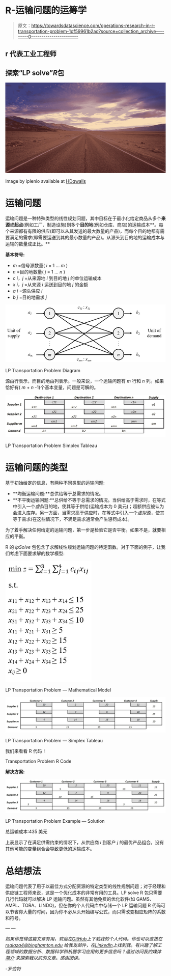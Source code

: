# R-运输问题的运筹学

> 原文：<https://towardsdatascience.com/operations-research-in-r-transportation-problem-1df59961b2ad?source=collection_archive---------0----------------------->

## r 代表工业工程师

## 探索“LP solve”*R*包

![](img/d9186303fed90961279a21c25808437a.png)

Image by iplenio available at [HDqwalls](http://hdqwalls.com/wallpapers/road-freeway-4k-72.jpg)

# 运输问题

运输问题是一种特殊类型的线性规划问题，其中目标在于最小化给定商品从多个**来源**或**起点**(例如工厂、制造设施)到多个**目的地**(例如仓库、商店)的运输成本**。每个来源都有有限的供应(即可以从其发送的最大数量的产品)，而每个目的地都有需要满足的需求(即需要运送到其的最小数量的产品)。从源头到目的地的运输成本与运输的数量成正比。**

**基本符号:**

*   *m* =信号源数量( *i* = 1 … *m* )
*   *n* =目的地数量( *j* = 1 … *n* )
*   *c i，j* =从来源地 *i* 到目的地 *j* 的单位运输成本
*   *x i，j* =从来源 *i* 运送到目的地 *j* 的金额
*   *a i* =源头供应 *i*
*   *b j* =目的地需求 *j*

![](img/48a5d6eaead96f803c185d47288c58a5.png)

LP Transportation Problem Diagram

源由行表示，而目的地由列表示。一般来说，一个运输问题有 *m* 行和 *n* 列。如果恰好有( *m* + *n* -1)个基本变量，问题是可解的。

![](img/4a7a64e7d59bb9d415958f3b76104df2.png)

LP Transportation Problem Simplex Tableau

# 运输问题的类型

基于初始给定的信息，有两种不同类型的运输问题:

*   **均衡运输问题:**总供给等于总需求的情况。
*   **不平衡运输问题:**总供给不等于总需求的情况。当供给高于需求时，在等式中引入一个*虚拟*目的地，使其等于供给(运输成本为 0 美元)；超额供应被认为会进入库存。另一方面，当需求高于供应时，在等式中引入一个*虚拟*源，使其等于需求(在这些情况下，不满足需求通常会产生惩罚成本)。

为了着手解决任何给定的运输问题，第一步是检验它是否平衡。如果不是，就要相应的平衡。

R 的 *lpSolve* 包包含了求解线性规划运输问题的特定函数。对于下面的例子，让我们考虑下面要求解的数学模型:

![](img/1fc8aee0ccfe63e92a408fbd50352c3a.png)

LP Transportation Problem — Mathematical Model

![](img/2054fbf06f5fcf7c3bdff3059d34c892.png)

LP Transportation Problem — Simplex Tableau

我们来看看 R 代码！

Transportation Problem R Code

**解决方案:**

![](img/df044375938f9e43a55df082eea5e3f6.png)

LP Transportation Problem Example — Solution

总运输成本:435 美元

上表显示了在满足供需约束的情况下，从供应商 *i* 到客户 *j* 的最优产品组合。没有其他可能的变量组合会导致更低的运输成本。

# 总结想法

运输问题代表了用于以最佳方式分配资源的特定类型的线性规划问题；对于经理和供应链工程师来说，这是一个优化成本的非常有用的工具。LP solve R 包只需要几行代码就可以解决 LP 运输问题。虽然有其他免费的优化软件(如 GAMS、AMPL、TORA、LINDO)，但在你的个人代码库中存储一个 LP 运输问题 R 代码可以节省你大量的时间，因为你不必从头开始编写公式，而只需改变相应矩阵的系数和符号。

*— —*

*如果你觉得这篇文章有用，欢迎在*[*GitHub*](https://github.com/rsalaza4/R-for-industrial-engineering/blob/master/Operations%20Research/Transportation%20Problem.R)*上下载我的个人代码。你也可以直接在 rsalaza4@binghamton.edu 给我发邮件，在*[*LinkedIn*](https://www.linkedin.com/in/roberto-salazar-reyna/)*上找到我。有兴趣了解工程领域的数据分析、数据科学和机器学习应用的更多信息吗？通过访问我的媒体* [*简介*](https://robertosalazarr.medium.com/) *来探索我以前的文章。感谢阅读。*

*-罗伯特*